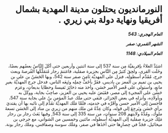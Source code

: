 <h1 dir="rtl">النورمانديون يحتلون مدينة المهدية بشمال أفريقيا ونهاية دولة بني زيري .</h1>

<h5 dir="rtl">العام الهجري:  543

الشهر القمري: صفر

العام الميلادي: 1148</h5>

<p dir="rtl">اشتَدَّ الغلاءُ بإفريقيَّةَ مِن سنة 537 إلى سنة اثنتين وأربعين حتى أكَلَ النَّاسُ بعضُهم بعضًا، وخَلَت القرى، ولحِقَ كثيرٌ مِن النَّاسِ بجزيرة صقلية، فاغتنمَ رجار مُتمَلِّكُها الفُرصةَ وبعث جرج، مُقَدَّم أسطولِه، فنزل على المهديَّة ثامِنَ صفر سنة 542، وبها الحَسَنُ بن علي بن يحيى بن تميم بن المعز بن باديس، ففَرَّ بأخَفِّ حِملِه وتَبِعَه الناس، فدخل جرج المهديَّةَ بغيرِ مانعٍ، واستولى على قَصرِ الأمير حَسَن، وأخذ منه ذخائِرَ نَفيسةً وحظايا بديعاتٍ، وعزم حَسَن على المجيءِ إلى مصر، فقَبَضَ عليه يحيى بن العزيز، صاحِبُ بجاية، ووكَلَ به وبأولادِه، وأنزله في بعضِ الجزائر، فبَقي حتى ملك عبدُ المؤمنِ بنُ علي بجاية سنة 547، فأحسنَ إلى الأمير حسن وأقَرَّه في خدمتِه، فلَمَّا مَلَك المهديَّةَ تقَدَّمَ إلى نائبه بها أن يقتديَ برأيِ حَسَن ويَرجِعَ إلى قوله، وكان عِدَّةُ مَن ملك منهم من زيري بن مناد إلى الحَسَن تسعةَ ملوك، ومُدَّةُ ولايتهم 208 سنوات، من سنة 335 إلى سنة 543, وفيها بَعَثَ رجار بن رجار مَلِكُ جزيرة صقلية إلى المهديَّة أُسطولَه، مائتين وخمسين من الشواني، مع جرجي بن ميخائيل، فجَدَّ في حِصارِها حتى أخَذَها في صفر، ومَلَك سوسة وصفاقس، وملك رجار بونة.</p></br>

